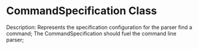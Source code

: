 # CommandSpecification Class

Description: 
      Represents the specification configuration for the parser find a command;
      The CommandSpecification should fuel the command line parser;

